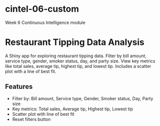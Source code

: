 # cintel-06-custom
Week 6 Continuous Intelligence module


# Restaurant Tipping Data Analysis

A Shiny app for exploring restaurant tipping data. Filter by bill amount, service type, gender, smoker status, day, and party size. View key metrics like total sales, average tip, highest tip, and lowest tip. Includes a scatter plot with a line of best fit.

## Features
- Filter by: Bill amount, Service type, Gender, Smoker status, Day, Party size
- Key metrics: Total sales, Average tip, Highest tip, Lowest tip
- Scatter plot with line of best fit
- Reset filters button
